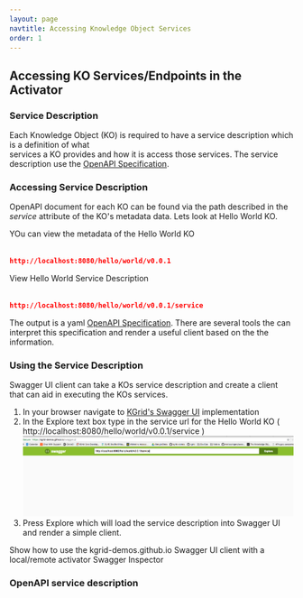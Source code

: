 ```yaml
---
layout: page
navtitle: Accessing Knowledge Object Services
order: 1
---
```

## Accessing KO Services/Endpoints in the Activator

### Service Description

Each Knowledge Object (KO) is required to have a service description which is a definition of what  
services a KO provides and how it is access those services. The service description use the
[OpenAPI Specification](https://en.wikipedia.org/wiki/OpenAPI_Specification). 

### Accessing Service Description

OpenAPI document for each KO can be found via the path described in the _service_ attribute of the 
KO's metadata data. Lets look at Hello World KO.

YOu can view the metadata of the Hello World KO
```json

http://localhost:8080/hello/world/v0.0.1

```

View Hello World Service Description 
```json

http://localhost:8080/hello/world/v0.0.1/service

```

The output is a yaml [OpenAPI Specification](https://en.wikipedia.org/wiki/OpenAPI_Specification). 
There are several tools the can interpret this specification and render a useful client based on the
the information.  
 
### Using the Service Description
Swagger UI client can take a KOs service description and create a client that can aid in executing the 
KOs services.  

  1. In your browser navigate to [KGrid's Swagger UI](https://kgrid-demos.github.io/swaggerui/) implementation 
  1. In the Explore text box type in the service url for the Hello World KO ( http://localhost:8080/hello/world/v0.0.1/service ) ![Swagger UI](assets/img/swaggerui.png)
  1. Press Explore which will load the service description into Swagger UI and render a simple client. 

Show how to use the kgrid-demos.github.io Swagger UI client with a local/remote activator
Swagger Inspector

### OpenAPI service description